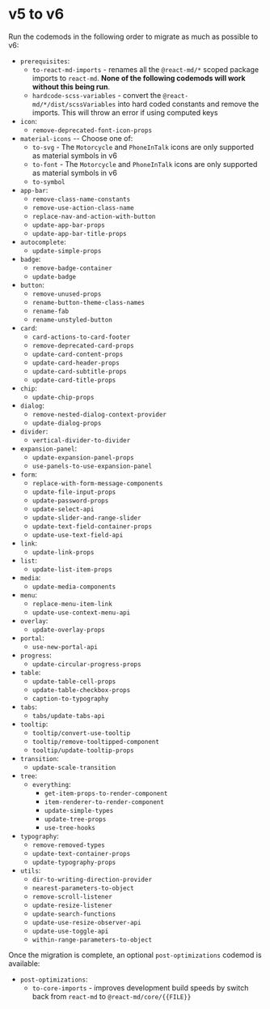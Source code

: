# v5 to v6

Run the codemods in the following order to migrate as much as possible to v6:

- `prerequisites`:
  - `to-react-md-imports` - renames all the `@react-md/*` scoped package
    imports to `react-md`. **None of the following codemods will work without
    this being run**.
  - `hardcode-scss-variables` - convert the
    `@react-md/*/dist/scssVariables` into hard coded constants and remove the
    imports. This will throw an error if using computed keys
- `icon`:
  - `remove-deprecated-font-icon-props`
- `material-icons` -- Choose one of:
  - `to-svg` - The `Motorcycle` and `PhoneInTalk` icons are only supported as
    material symbols in v6
  - `to-font` - The `Motorcycle` and `PhoneInTalk` icons are only supported as
    material symbols in v6
  - `to-symbol`
- `app-bar`:
  - `remove-class-name-constants`
  - `remove-use-action-class-name`
  - `replace-nav-and-action-with-button`
  - `update-app-bar-props`
  - `update-app-bar-title-props`
- `autocomplete`:
  - `update-simple-props`
- `badge`:
  - `remove-badge-container`
  - `update-badge`
- `button`:
  - `remove-unused-props`
  - `rename-button-theme-class-names`
  - `rename-fab`
  - `rename-unstyled-button`
- `card`:
  - `card-actions-to-card-footer`
  - `remove-deprecated-card-props`
  - `update-card-content-props`
  - `update-card-header-props`
  - `update-card-subtitle-props`
  - `update-card-title-props`
- `chip`:
  - `update-chip-props`
- `dialog`:
  - `remove-nested-dialog-context-provider`
  - `update-dialog-props`
- `divider`:
  - `vertical-divider-to-divider`
- `expansion-panel`:
  - `update-expansion-panel-props`
  - `use-panels-to-use-expansion-panel`
- `form`:
  - `replace-with-form-message-components`
  - `update-file-input-props`
  - `update-password-props`
  - `update-select-api`
  - `update-slider-and-range-slider`
  - `update-text-field-container-props`
  - `update-use-text-field-api`
- `link`:
  - `update-link-props`
- `list`:
  - `update-list-item-props`
- `media`:
  - `update-media-components`
- `menu`:
  - `replace-menu-item-link`
  - `update-use-context-menu-api`
- `overlay`:
  - `update-overlay-props`
- `portal`:
  - `use-new-portal-api`
- `progress`:
  - `update-circular-progress-props`
- `table`:
  - `update-table-cell-props`
  - `update-table-checkbox-props`
  - `caption-to-typography`
- `tabs`:
  - `tabs/update-tabs-api`
- `tooltip`:
  - `tooltip/convert-use-tooltip`
  - `tooltip/remove-tooltipped-component`
  - `tooltip/update-tooltip-props`
- `transition`:
  - `update-scale-transition`
- `tree`:
  - `everything`:
    - `get-item-props-to-render-component`
    - `item-renderer-to-render-component`
    - `update-simple-types`
    - `update-tree-props`
    - `use-tree-hooks`
- `typography`:
  - `remove-removed-types`
  - `update-text-container-props`
  - `update-typography-props`
- `utils`:
  - `dir-to-writing-direction-provider`
  - `nearest-parameters-to-object`
  - `remove-scroll-listener`
  - `update-resize-listener`
  - `update-search-functions`
  - `update-use-resize-observer-api`
  - `update-use-toggle-api`
  - `within-range-parameters-to-object`

Once the migration is complete, an optional `post-optimizations` codemod is available:

- `post-optimizations`:
  - `to-core-imports` - improves development build speeds by switch back from
    `react-md` to `@react-md/core/{{FILE}}`
